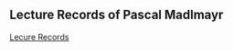 ## Lecture Records of Pascal Madlmayr
[Lecure Records](https://github.com/pasci199601815/IoTMadlmayrNigl/tree/master/Madlmayr/LectureRecords)